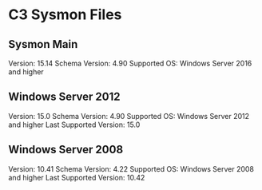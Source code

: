 # C3 Sysmon Files

## Sysmon Main

Version: 15.14
Schema Version: 4.90
Supported OS: Windows Server 2016 and higher

## Windows Server 2012
Version: 15.0
Schema Version: 4.90
Supported OS: Windows Server 2012 and higher
Last Supported Version: 15.0

## Windows Server 2008
Version: 10.41
Schema Version: 4.22
Supported OS: Windows Server 2008 and higher
Last Supported Version: 10.42
